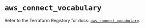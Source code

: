 # `aws_connect_vocabulary`

Refer to the Terraform Registory for docs: [`aws_connect_vocabulary`](https://registry.terraform.io/providers/hashicorp/aws/5.17.0/docs/resources/connect_vocabulary).
